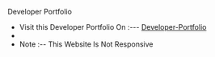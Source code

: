 Developer Portfolio


* Visit this Developer Portfolio On :--- [Developer-Portfolio](https://HangoutStudioz.github.io/DeveloperPortfolio/)
* 
* Note :-- This Website Is Not Responsive
